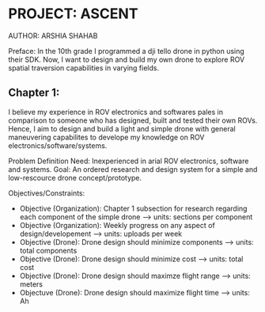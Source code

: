 # PROJECT: ASCENT
AUTHOR: ARSHIA SHAHAB

Preface: In the 10th grade I programmed a dji tello drone in python using their SDK. Now, I want to design and build my own drone to explore ROV spatial traversion capabilities in varying fields.

## Chapter 1:
I believe my experience in ROV electronics and softwares pales in comparison to someone who has designed, built and tested their own ROVs. Hence, I aim to design and build a light and simple drone with general maneuvering capabilites to develope my knowledge on ROV electronics/software/systems.

Problem Definition
Need: Inexperienced in arial ROV electronics, software and systems.
Goal: An ordered research and design system for a simple and low-rescource drone concept/prototype.

Objectives/Constraints:
  - Objective (Organization): Chapter 1 subsection for research regarding each component of the simple drone --> units: sections per component
  - Objective (Organization): Weekly progress on any aspect of design/developement --> units: uploads per week
  - Objective (Drone): Drone design should minimize components --> units: total components
  - Objective (Drone): Drone design should minimize cost --> units: total cost
  - Objective (Drone): Drone design should maximze flight range --> units: meters
  - Objectuve (Drone): Drone design should maximize flight time --> units: Ah
